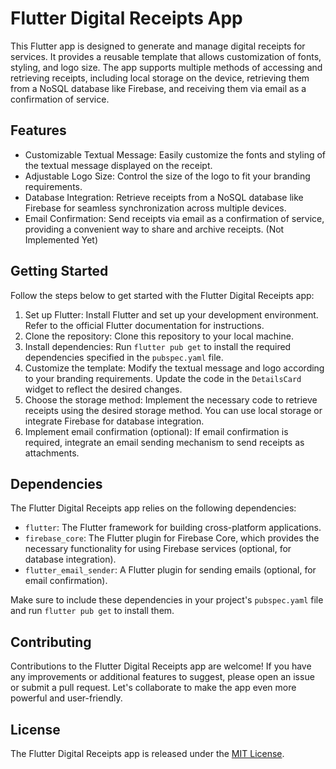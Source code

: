 # Flutter Digital Receipts App

This Flutter app is designed to generate and manage digital receipts for services. It provides a reusable template that allows customization of fonts, styling, and logo size. The app supports multiple methods of accessing and retrieving receipts, including local storage on the device, retrieving them from a NoSQL database like Firebase, and receiving them via email as a confirmation of service.

## Features

- Customizable Textual Message: Easily customize the fonts and styling of the textual message displayed on the receipt.
- Adjustable Logo Size: Control the size of the logo to fit your branding requirements.
- Database Integration: Retrieve receipts from a NoSQL database like Firebase for seamless synchronization across multiple devices.
- Email Confirmation: Send receipts via email as a confirmation of service, providing a convenient way to share and archive receipts. (Not Implemented Yet)

## Getting Started

Follow the steps below to get started with the Flutter Digital Receipts app:

1. Set up Flutter: Install Flutter and set up your development environment. Refer to the official Flutter documentation for instructions.
2. Clone the repository: Clone this repository to your local machine.
3. Install dependencies: Run `flutter pub get` to install the required dependencies specified in the `pubspec.yaml` file.
4. Customize the template: Modify the textual message and logo according to your branding requirements. Update the code in the `DetailsCard` widget to reflect the desired changes.
5. Choose the storage method: Implement the necessary code to retrieve receipts using the desired storage method. You can use local storage or integrate Firebase for database integration.
6. Implement email confirmation (optional): If email confirmation is required, integrate an email sending mechanism to send receipts as attachments.

## Dependencies

The Flutter Digital Receipts app relies on the following dependencies:

- `flutter`: The Flutter framework for building cross-platform applications.
- `firebase_core`: The Flutter plugin for Firebase Core, which provides the necessary functionality for using Firebase services (optional, for database integration).
- `flutter_email_sender`: A Flutter plugin for sending emails (optional, for email confirmation).


Make sure to include these dependencies in your project's `pubspec.yaml` file and run `flutter pub get` to install them.

## Contributing

Contributions to the Flutter Digital Receipts app are welcome! If you have any improvements or additional features to suggest, please open an issue or submit a pull request. Let's collaborate to make the app even more powerful and user-friendly.

## License

The Flutter Digital Receipts app is released under the [MIT License](LICENSE).
